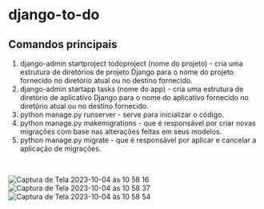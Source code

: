 # django-to-do

## Comandos principais
1. django-admin startproject todoproject (nome do projeto) - cria uma estrutura de diretórios de projeto Django para o nome do projeto fornecido no diretório atual ou no destino fornecido.
2. django-admin startapp tasks (nome do app) - cria uma estrutura de diretório de aplicativo Django para o nome do aplicativo fornecido no diretório atual ou no destino fornecido.
3. python manage.py runserver - serve para inicializar o código.
4. python manage.py makemigrations - que é responsável por criar novas migrações com base nas alterações feitas em seus modelos.
5. python manage.py migrate - que é responsável por aplicar e cancelar a aplicação de migrações.

<br/>

![Captura de Tela 2023-10-04 às 10 58 16](https://github.com/sthephanyel/django-to-do/assets/62970346/ffec0d0c-53f0-4ad8-82d3-3f5f2aed2db8)
<br/>
![Captura de Tela 2023-10-04 às 10 58 37](https://github.com/sthephanyel/django-to-do/assets/62970346/0eeccff4-5f0c-4cb0-8e38-dee543b5c576)
<br/>
![Captura de Tela 2023-10-04 às 10 58 54](https://github.com/sthephanyel/django-to-do/assets/62970346/75417197-4746-4c40-898e-a2ff53ae705b)




